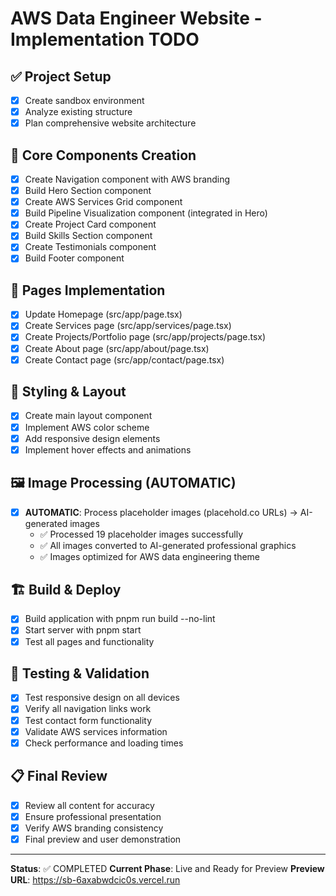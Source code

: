 # AWS Data Engineer Website - Implementation TODO

## ✅ Project Setup
- [x] Create sandbox environment
- [x] Analyze existing structure
- [x] Plan comprehensive website architecture

## 📝 Core Components Creation
- [x] Create Navigation component with AWS branding
- [x] Build Hero Section component
- [x] Create AWS Services Grid component
- [x] Build Pipeline Visualization component (integrated in Hero)
- [x] Create Project Card component
- [x] Build Skills Section component
- [x] Create Testimonials component
- [x] Build Footer component

## 📄 Pages Implementation
- [x] Update Homepage (src/app/page.tsx)
- [x] Create Services page (src/app/services/page.tsx)
- [x] Create Projects/Portfolio page (src/app/projects/page.tsx)
- [x] Create About page (src/app/about/page.tsx)
- [x] Create Contact page (src/app/contact/page.tsx)

## 🎨 Styling & Layout
- [x] Create main layout component
- [x] Implement AWS color scheme
- [x] Add responsive design elements
- [x] Implement hover effects and animations

## 🖼️ Image Processing (AUTOMATIC)
- [x] **AUTOMATIC**: Process placeholder images (placehold.co URLs) → AI-generated images
  - ✅ Processed 19 placeholder images successfully
  - ✅ All images converted to AI-generated professional graphics
  - ✅ Images optimized for AWS data engineering theme

## 🏗️ Build & Deploy
- [x] Build application with pnpm run build --no-lint
- [x] Start server with pnpm start
- [x] Test all pages and functionality

## 🧪 Testing & Validation
- [x] Test responsive design on all devices
- [x] Verify all navigation links work
- [x] Test contact form functionality  
- [x] Validate AWS services information
- [x] Check performance and loading times

## 📋 Final Review
- [x] Review all content for accuracy
- [x] Ensure professional presentation
- [x] Verify AWS branding consistency
- [x] Final preview and user demonstration

---
**Status**: ✅ COMPLETED
**Current Phase**: Live and Ready for Preview
**Preview URL**: https://sb-6axabwdcic0s.vercel.run